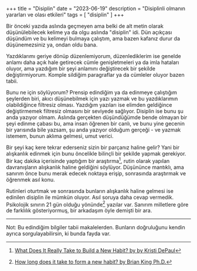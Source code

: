 +++
title = "Disiplin"
date = "2023-06-19"
description = "Disiplinli olmanın yararları ve olası etkileri"
tags = [
    "disiplin"
]
+++

Bir önceki yazıda aslında geçmeyen ama belki de alt metin olarak düşünülebilecek kelime ya da olgu aslında "disiplin" idi. Dün açıkçası düşündüm ve bu kelimeyi bulmaya çalıştım, ama bazen kafanız durur da düşünemezsiniz ya, ondan oldu bana.

Yazdıklarımı geriye dönüp düzenlemiyorum, düzenlediklerim ise genelde anlamı daha açık hale getirecek cümle genişletmeleri ya da imla hataları oluyor, ama yazdığım bir şeyi anlamını değiştirecek bir şekilde değiştirmiyorum. Komple sildiğim paragraflar ya da cümleler oluyor bazen tabii.

Bunu ne için söylüyorum? Prensip edindiğim ya da edinmeye çalıştığım şeylerden biri, akıcı düşünebilmek için yazı yazmak ve bu yazdıklarımın olabildiğince filtresiz olması. Yazdığım yazıları ise elimden geldiğince değiştirmemek filtresiz olmasını bir seviyede sağlıyor. Disiplin ise bunu şu anda yazıyor olmam. Aslında gerçekten düşündüğümde bende olmayan bir şeyi edinme çabası bu, ama insan öğrenen bir canlı, ve bunu yine gecenin bir yarısında bile yazsam, şu anda yazıyor olduğum gerçeği - ve yazmak istemem, bunun aklıma gelmesi, umut verici.

Bir şeyi kaç kere tekrar ederseniz sizin bir parçanız haline gelir? Yani bir alışkanlık edinmek için bunu öncelikle bilinçli bir şekilde yapmak gerekiyor. Bir kaç dakika içerisinde yaptığım bir araştırma[^1], rutin olarak yapılan davranışların alışkanlık haline geldiğini söylüyor. Düşününce mantıklı, ama sanırım önce bunu merak edecek noktaya erişip, sonrasında araştırmak ve öğrenmek asıl konu.

Rutinleri oturtmak ve sonrasında bunların alışkanlık haline gelmesi ise edinilen disiplin ile mümkün oluyor. Asıl soruya daha cevap vermedik. Psikolojik sınırın 21 gün olduğu yönünde[^2] yazılar var. Sanırım milletlere göre de farklılık gösteriyormuş, bir arkadaşım öyle demişti bir ara.

---
Not: Bu edindiğim bilgiler tabii makalelerden. Bunların doğruluğunu kendin ayrıca sorgulayabilirsin, ki bunda fayda var.

[^1]: [What Does It Really Take to Build a New Habit? by by Kristi DePaul](https://hbr.org/2021/02/what-does-it-really-take-to-build-a-new-habit)
[^2]: [How long does it take to form a new habit? by Brian King Ph.D.](https://www.psychologytoday.com/us/blog/taking-it-easy/202001/how-long-does-it-take-form-new-habit)

